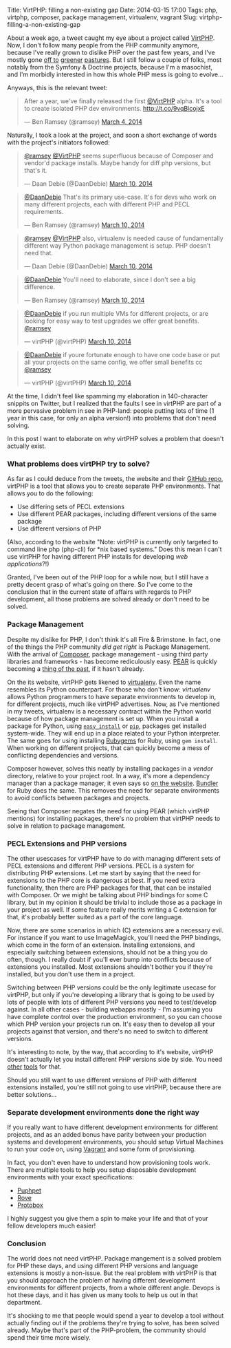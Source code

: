 Title: VirtPHP: filling a non-existing gap
Date: 2014-03-15 17:00
Tags: php, virtphp, composer, package management, virtualenv, vagrant
Slug: virtphp-filling-a-non-existing-gap

About a week ago, a tweet caught my eye about a project called [VirtPHP](http://virtphp.org/). Now, I don't follow many people from the PHP community anymore, because I've really grown to dislike PHP over the past few years, and I've mostly gone [off to](https://www.python.org/) [greener](http://www.oracle.com/technetwork/java/index.html) [pastures](http://www.scala-lang.org/). But I still follow a couple of folks, most notably from the Symfony & Doctrine projects, because I'm a masochist, and I'm morbidly interested in how this whole PHP mess is going to evolve...

Anyways, this is the relevant tweet:

<blockquote class="twitter-tweet" lang="en"><p>After a year, we&#39;ve finally released the first <a href="https://twitter.com/virtPHP">@VirtPHP</a> alpha. It&#39;s a tool to create isolated PHP dev environments. <a href="http://t.co/9vqBicojxE">http://t.co/9vqBicojxE</a></p>&mdash; Ben Ramsey (@ramsey) <a href="https://twitter.com/ramsey/statuses/440923075098714112">March 4, 2014</a></blockquote>
<script async src="//platform.twitter.com/widgets.js" charset="utf-8"></script>

Naturally, I took a look at the project, and soon a short exchange of words with the project's initiators followed:

<blockquote class="twitter-tweet" data-conversation="none" lang="en"><p><a href="https://twitter.com/ramsey">@ramsey</a> <a href="https://twitter.com/virtPHP">@VirtPHP</a> seems superfluous because of Composer and vendor&#39;d package installs. Maybe handy for diff php versions, but that&#39;s it.</p>&mdash; Daan Debie (@DaanDebie) <a href="https://twitter.com/DaanDebie/statuses/443067360698970112">March 10, 2014</a></blockquote>
<script async src="//platform.twitter.com/widgets.js" charset="utf-8"></script>

<blockquote class="twitter-tweet" data-conversation="none" lang="en"><p><a href="https://twitter.com/DaanDebie">@DaanDebie</a> That&#39;s its primary use-case. It&#39;s for devs who work on many different projects, each with different PHP and PECL requirements.</p>&mdash; Ben Ramsey (@ramsey) <a href="https://twitter.com/ramsey/statuses/443067785900331008">March 10, 2014</a></blockquote>
<script async src="//platform.twitter.com/widgets.js" charset="utf-8"></script>

<blockquote class="twitter-tweet" data-conversation="none" lang="en"><p><a href="https://twitter.com/ramsey">@ramsey</a> <a href="https://twitter.com/virtPHP">@VirtPHP</a> also, virtualenv is needed cause of fundamentally different way Python package management is setup. PHP doesn&#39;t need that.</p>&mdash; Daan Debie (@DaanDebie) <a href="https://twitter.com/DaanDebie/statuses/443067657982836736">March 10, 2014</a></blockquote>
<script async src="//platform.twitter.com/widgets.js" charset="utf-8"></script>

<blockquote class="twitter-tweet" data-conversation="none" lang="en"><p><a href="https://twitter.com/DaanDebie">@DaanDebie</a> You&#39;ll need to elaborate, since I don&#39;t see a big difference.</p>&mdash; Ben Ramsey (@ramsey) <a href="https://twitter.com/ramsey/statuses/443067978888663041">March 10, 2014</a></blockquote>
<script async src="//platform.twitter.com/widgets.js" charset="utf-8"></script>

<blockquote class="twitter-tweet" data-conversation="none" lang="en"><p><a href="https://twitter.com/DaanDebie">@DaanDebie</a> if you run multiple VMs for different projects, or are looking for easy way to test upgrades we offer great benefits. <a href="https://twitter.com/ramsey">@ramsey</a></p>&mdash; virtPHP (@virtPHP) <a href="https://twitter.com/virtPHP/statuses/443072141970661376">March 10, 2014</a></blockquote>
<script async src="//platform.twitter.com/widgets.js" charset="utf-8"></script>

<blockquote class="twitter-tweet" data-conversation="none" lang="en"><p><a href="https://twitter.com/DaanDebie">@DaanDebie</a> if youre fortunate enough to have one code base or put all your projects on the same config, we offer small benefits cc <a href="https://twitter.com/ramsey">@ramsey</a></p>&mdash; virtPHP (@virtPHP) <a href="https://twitter.com/virtPHP/statuses/443071746389069824">March 10, 2014</a></blockquote>
<script async src="//platform.twitter.com/widgets.js" charset="utf-8"></script>

At the time, I didn't feel like spamming my elaboration in 140-character snippits on Twitter, but I realized that the faults I see in virtPHP are part of a more pervasive problem in see in PHP-land: people putting lots of time (1 year in this case, for only an alpha version!) into problems that don't need solving.

In this post I want to elaborate on why virtPHP solves a problem that doesn't actually exist.

### What problems does virtPHP try to solve?

As far as I could deduce from the tweets, the website and their [GitHub repo](https://github.com/virtphp/virtphp), virtPHP is a tool that allows you to create separate PHP environments. That allows you to do the following:

* Use differing sets of PECL extensions
* Use different PEAR packages, including different versions of the same package
* Use different versions of PHP

(Also, according to the website "Note: virtPHP is currently only targeted to command line php (php-cli) for *nix based systems." Does this mean I can't use virtPHP for having different PHP installs for developing _web applications_?!)

Granted, I've been out of the PHP loop for a while now, but I still have a pretty decent grasp of what's going on there. So I've come to the conclusion that in the current state of affairs with regards to PHP development, all those problems are solved already or don't need to be solved.



### Package Management

Despite my dislike for PHP, I don't think it's all Fire & Brimstone. In fact, one of the things the PHP community _did get right_ is Package Management. With the arrival of [Composer](https://getcomposer.org/), package management - using third party libraries and frameworks - has become rediculously easy. [PEAR](http://pear.php.net/) is quickly becoming a [thing of the past](http://benramsey.com/blog/2013/11/the-fall-of-pear-and-the-rise-of-composer/), if it hasn't already.

On the its website, virtPHP gets likened to [virtualenv](http://www.virtualenv.org/). Even the name resembles its Python counterpart. For those who don't know: _virtualenv_ allows Python programmers to have separate environments to develop in, for different projects, much like virtPHP advertises. Now, as I've mentioned in my tweets, virtualenv is a necessary contract within the Python world because of how package management is set up. When you install a package for Python, using [`easy_install`](http://pythonhosted.org/setuptools/easy_install.html) or [`pip`](http://www.pip-installer.org/), packages get installed system-wide. They will end up in a place related to your Python interpreter. The same goes for using installing [Rubygems](http://rubygems.org/) for Ruby, using `gem install`. When working on different projects, that can quickly become a mess of conflicting dependencies and versions.

Composer however, solves this neatly by installing packages in a _vendor_ directory, relative to your project root. In a way, it's more a dependency manager than a package manager, it even says so [on the website](https://getcomposer.org/doc/00-intro.md#dependency-management). [Bundler](http://bundler.io/) for Ruby does the same. This removes the need for separate environments to avoid conflicts between packages and projects.

Seeing that Composer negates the need for using PEAR (which virtPHP mentions) for installing packages, there's no problem that virtPHP needs to solve in relation to package management.

### PECL Extensions and PHP versions

The other usescases for virtPHP have to do with managing different sets of PECL extensions and different PHP versions. PECL is a system for distributing PHP extensions. Let me start by saying that the need for extensions to the PHP core is dangerous at best. If you need extra functionality, then there are PHP packages for that, that can be installed with Composer. Or we might be talking about PHP bindings for some C library, but in my opinion it should be trivial to include those as a package in your project as well. If some feature really merits writing a C extension for that, it's probably better suited as a part of the core language.

Now, there are some scenarios in which (C) extensions are a necessary evil. For instance if you want to use ImageMagick, you'll need the PHP bindings, which come in the form of an extension. Installing extensions, and especially switching between extensions, should not be a thing you do often, though. I really doubt if you'll ever bump into conflicts because of extensions you installed. Most extensions shouldn't bother you if they're installed, but you don't use them in a project.

Switching between PHP versions could be the only legitimate usecase for virtPHP, but only if you're developing a library that is going to be used by lots of people with lots of different PHP versions you need to test/develop against. In all other cases - building webapps mostly - I'm assuming you have complete control over the production environment, so you can choose which PHP version your projects run on. It's easy then to develop all your projects against that version, and there's no need to switch to different versions.

It's interesting to note, by the way, that according to it's website, virtPHP doesn't actually let you install different PHP versions side by side. You need [other](https://github.com/CHH/phpenv) [tools](https://github.com/CHH/php-build) for that.

Should you still want to use different versions of PHP with different extensions installed, you're still not going to use virtPHP, because there are better solutions...

### Separate development environments done the right way

If you really want to have different development environments for different projects, and as an added bonus have parity between your production systems and development environments, you should setup Virtual Machines to run your code on, using [Vagrant](http://www.vagrantup.com/) and some form of provisioning.

In fact, you don't even have to understand how provisioning tools work. There are multiple tools to help you setup disposable development environments with your exact specifications:

* [Puphpet](https://puphpet.com/)
* [Rove](http://rove.io/)
* [Protobox](http://getprotobox.com/)

I highly suggest you give them a spin to make your life and that of your fellow developers much easier!

### Conclusion

The world does not need virtPHP. Package mangement is a solved problem for PHP these days, and using different PHP versions and language extensions is mostly a non-issue. But the real problem with virtPHP is that you should approach the problem of having different development environments for different projects, from a whole different angle. Devops is hot these days, and it has given us many tools to help us out in that department.

It's shocking to me that people would spend a year to develop a tool without actually finding out if the problems they're trying to solve, has been solved already. Maybe that's part of the PHP-problem, the community should spend their time more wisely.